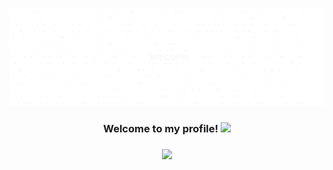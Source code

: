 ![Banner](https://raw.githubusercontent.com/drewbi/drewbi/master/welcome_banner2.svg)
<h3 align="center">
  Welcome to my profile!
  <img src="https://media.giphy.com/media/hvRJCLFzcasrR4ia7z/giphy.gif" width="28">
</h3>
<h3 align="center">
 <a href="https://github.com/User-JoaoP/readme-typing-svg"><img src="https://readme-typing-svg.herokuapp.com?color=FFFFFF&lines=I'm+a+Computer+Science+Student+;Always+learning+new+things;+looking+for+experience"></a>
</h3>

